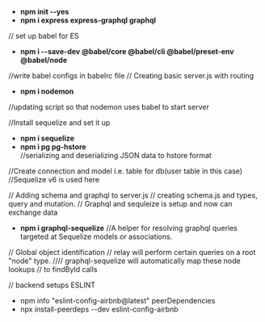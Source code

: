 - **npm init --yes**
- **npm i express express-graphql graphql**

// set up babel for ES

- **npm i --save-dev @babel/core @babel/cli @babel/preset-env @babel/node**

//write babel configs in  babelrc file
// Creating basic server.js with routing

- **npm i nodemon**

//updating script so that nodemon uses babel to start server

//Install sequelize and set it up
- **npm i sequelize**
- **npm i pg pg-hstore**   
//serializing and deserializing JSON data to hstore format

//Create connection and model i.e. table for db(user table in this case)
//Sequelize v6 is used here

// Adding schema and graphql to server.js
// creating schema.js and types, query and mutation.
// Graphql and sequleize is setup and now can exchange data

- **npm i graphql-sequelize**
//A helper for resolving graphql queries targeted at Sequelize models or associations.

// Global object identification
// relay will perform certain queries on a root "node" type. //// graphql-sequelize will automatically map these node lookups // to findById calls

// backend setups
ESLINT
- npm info "eslint-config-airbnb@latest" peerDependencies
- npx install-peerdeps --dev eslint-config-airbnb


